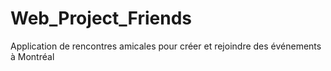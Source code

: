 # Web_Project_Friends
Application de rencontres amicales pour créer et rejoindre des événements à Montréal
